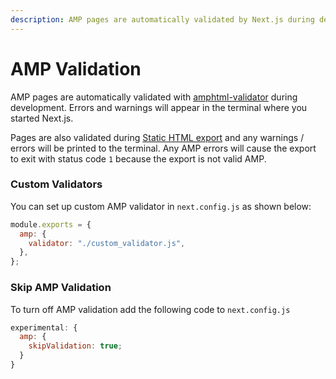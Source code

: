 ```yaml
---
description: AMP pages are automatically validated by Next.js during development and on build. Learn more about it here.
---
```


# AMP Validation

AMP pages are automatically validated with [amphtml-validator](https://www.npmjs.com/package/amphtml-validator) during development. Errors and warnings will appear in the terminal where you started Next.js.

Pages are also validated during [Static HTML export](/docs/advanced-features/static-html-export.md) and any warnings / errors will be printed to the terminal. Any AMP errors will cause the export to exit with status code `1` because the export is not valid AMP.

### Custom Validators

You can set up custom AMP validator in `next.config.js` as shown below:

```jsx
module.exports = {
  amp: {
    validator: "./custom_validator.js",
  },
};
```

### Skip AMP Validation

To turn off AMP validation add the following code to `next.config.js`

```jsx
experimental: {
  amp: {
    skipValidation: true;
  }
}
```
